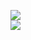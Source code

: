 [![](https://img.shields.io/badge/Made%20With-Github%20Spray-lightgrey.svg?style=for-the-badge&logo=github)](https://github.com/Annihil/github-spray#11807)  
[![](https://i.imgur.com/2DrTn0Z.gif)](https://github.com/Annihil/github-spray)